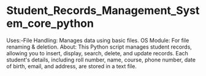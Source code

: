 # Student_Records_Management_System_core_python
Uses:-File Handling: Manages data using basic files. OS Module: For file renaming &amp; deletion. About: This Python script manages student records, allowing you to insert, display, search, delete, and update records. Each student's details, including roll number, name, course, phone number, date of birth, email, and address, are stored in a text file.
